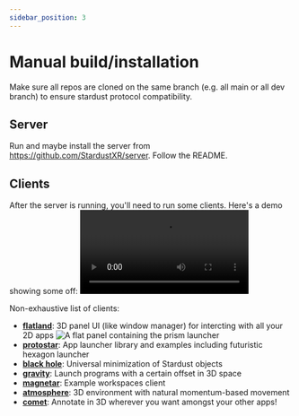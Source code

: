 ```yaml
---
sidebar_position: 3
---
```


# Manual build/installation

Make sure all repos are cloned on the same branch (e.g. all main or all dev branch) to ensure stardust protocol compatibility.

## Server
Run and maybe install the server from https://github.com/StardustXR/server.
Follow the README.

## Clients

After the server is running, you'll need to run some clients. Here's a demo showing some off:
![A showcase of some different clients](/img/docs/clients/demo_01.mp4)

Non-exhaustive list of clients:
- [**flatland**](https://github.com/StardustXR/flatland): 3D panel UI (like window manager) for intercting with all your 2D apps
![A flat panel containing the prism launcher](/img/docs/clients/flatland.png)
- [**protostar**](https://github.com/StardustXR/protostar): App launcher library and examples including futuristic hexagon launcher
- [**black hole**](https://github.com/StardustXR/black-hole): Universal minimization of Stardust objects
- [**gravity**](https://github.com/StardustXR/gravity): Launch programs with a certain offset in 3D space
- [**magnetar**](https://github.com/StardustXR/magnetar): Example workspaces client
- [**atmosphere**](https://github.com/StardustXR/atmosphere): 3D environment with natural momentum-based movement
- [**comet**](https://github.com/StardustXR/comet): Annotate in 3D wherever you want amongst your other apps!

